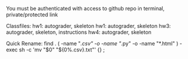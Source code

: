You must be authenticated with access to github repo in terminal, private/protected link


Classfiles:
    hw1: autograder, skeleton 
    hw1: autograder, skeleton 
    hw3: autograder, skeleton, instructions 
    hw4: autograder, skeleton

Quick Rename:
find . \( -name "*.csv" -o -name "*.py" -o -name "*.html" \) -exec sh -c 'mv "$0" "${0%.csv}.txt"' {} \;

